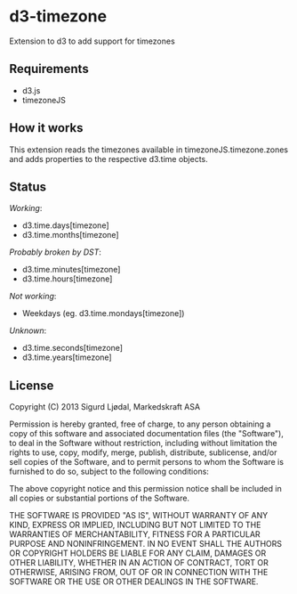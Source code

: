 # d3-timezone
Extension to d3 to add support for timezones

## Requirements
* d3.js
* timezoneJS

## How it works
This extension reads the timezones available in timezoneJS.timezone.zones and adds properties to the respective d3.time objects.

## Status
_Working_:
* d3.time.days[timezone]
* d3.time.months[timezone]

_Probably broken by DST_:
* d3.time.minutes[timezone]
* d3.time.hours[timezone]

_Not working_:
* Weekdays (eg. d3.time.mondays[timezone])

_Unknown_:
* d3.time.seconds[timezone]
* d3.time.years[timezone]

## License
Copyright (C) 2013 Sigurd Ljødal, Markedskraft ASA

Permission is hereby granted, free of charge, to any person obtaining a copy of this software and associated documentation files (the "Software"), to deal in the Software without restriction, including without limitation the rights to use, copy, modify, merge, publish, distribute, sublicense, and/or sell copies of the Software, and to permit persons to whom the Software is furnished to do so, subject to the following conditions:

The above copyright notice and this permission notice shall be included in all copies or substantial portions of the Software.

THE SOFTWARE IS PROVIDED "AS IS", WITHOUT WARRANTY OF ANY KIND, EXPRESS OR IMPLIED, INCLUDING BUT NOT LIMITED TO THE WARRANTIES OF MERCHANTABILITY, FITNESS FOR A PARTICULAR PURPOSE AND NONINFRINGEMENT. IN NO EVENT SHALL THE AUTHORS OR COPYRIGHT HOLDERS BE LIABLE FOR ANY CLAIM, DAMAGES OR OTHER LIABILITY, WHETHER IN AN ACTION OF CONTRACT, TORT OR OTHERWISE, ARISING FROM, OUT OF OR IN CONNECTION WITH THE SOFTWARE OR THE USE OR OTHER DEALINGS IN THE SOFTWARE.
